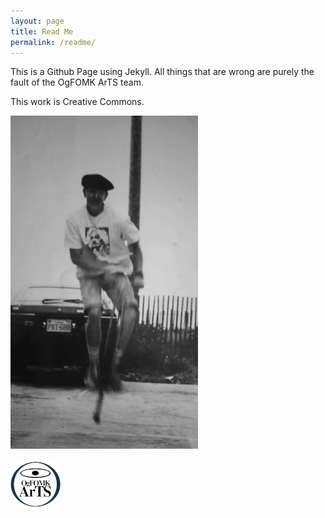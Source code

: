```yaml
---
layout: page
title: Read Me
permalink: /readme/
---
```


This is a Github Page using Jekyll. All things that are wrong are purely the fault of the OgFOMK ArTS team.

This work is Creative Commons.

![Bouncing Bohemian in Buckroe](/assets/20170819_1425007900.jpg)

![OgFOMK ArTS Logo](/assets/OgFOMK-LOGO-20251031.01.80x80.png)

